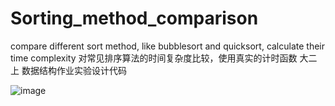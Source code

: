 # Sorting_method_comparison
compare different sort method, like bubblesort and quicksort, calculate their time complexity 对常见排序算法的时间复杂度比较，使用真实的计时函数
大二上 数据结构作业实验设计代码



![image](https://user-images.githubusercontent.com/92865821/206882878-95d9eae8-7033-474c-8f8c-fdafa8fa7c21.png)
